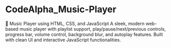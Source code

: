 # CodeAlpha_Music-Player
🎵 Music Player using HTML, CSS, and JavaScript A sleek, modern web-based music player with playlist support, play/pause/next/previous controls, progress bar, volume control, background blur, and autoplay features. Built with clean UI and interactive JavaScript functionalities.
